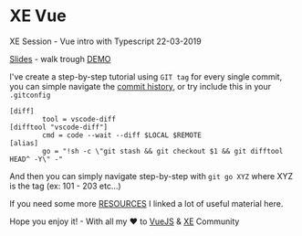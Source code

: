 # XE Vue

XE Session - Vue intro with Typescript 22-03-2019

[Slides](slides/XE_Vue_Slides.pdf) - walk trough [DEMO](slides/DEMO_IT.md)

I've create a step-by-step tutorial using `GIT tag` for every single commit, you can simple navigate the [commit history](https://github.com/dmorosinotto/XE_Vue/commits/master), or try include this in your `.gitconfig`

```terminal
[diff]
        tool = vscode-diff
[difftool "vscode-diff"]
        cmd = code --wait --diff $LOCAL $REMOTE
[alias]
        go = "!sh -c \"git stash && git checkout $1 && git difftool HEAD^ -Y\" -"
```

And then you can simply navigate step-by-step with `git go XYZ` where XYZ is the tag (ex: 101 - 203 etc...)

If you need some more [RESOURCES](slides/RESOURCES.md) I linked a lot of useful material here.

Hope you enjoy it! - With all my :heart: to [VueJS](https://vuejs.org) & [XE](https://www.xedotnet.org) Community
